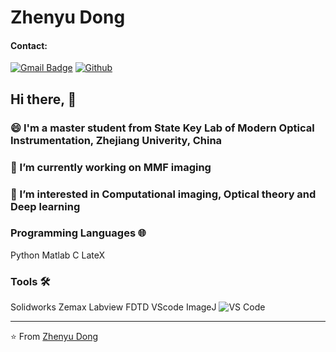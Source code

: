 # Zhenyu Dong
#### Contact:
[![Gmail Badge](https://img.shields.io/badge/-Gmail-c14438?style=flat-square&logo=Gmail&logoColor=white&link=mailto:kevinzjudzy@gmail.com)](mailto:kevinzjudzy@gmail.com)
[![Github](https://camo.githubusercontent.com/3f5a17ab56610b19378b1c3fcc589c330e4c7bec/68747470733a2f2f696d672e736869656c64732e696f2f62616467652f2d4769744875622d3138313731373f7374796c653d666c61742d737175617265266c6f676f3d676974687562)](https://github.com/MrDongZhenyu)
## Hi there, 👋
### 😄 I'm a master student from State Key Lab of Modern Optical Instrumentation, Zhejiang Univerity, China
### 🔭 I’m currently working on MMF imaging
### 🌱 I’m interested in Computational imaging, Optical theory and Deep learning

### Programming Languages 🌐
Python Matlab C LateX
### Tools 🛠️
Solidworks Zemax Labview FDTD VScode ImageJ
![VS Code](http://img.shields.io/badge/-VS%20Code-007ACC?style=flat-square&logo=visual-studio-code&logoColor=ffffff)

---

⭐️ From [Zhenyu Dong](https://github.com/MrDongZhenyu)
